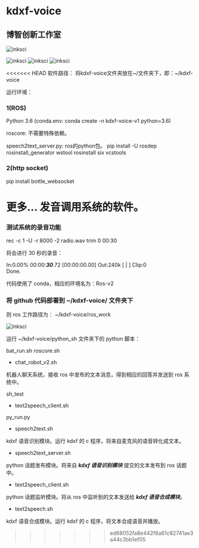 # kdxf-voice

## 博智创新工作室

![inksci](https://github.com/inksci/xy_move_dqn/blob/master/assets/inksci-logo.png)

![inksci](https://github.com/inksci/kdxf-voice/blob/master/assets/ubuntu.png)
![inksci](https://github.com/inksci/kdxf-voice/blob/master/assets/kdxf.png)
![inksci](https://github.com/inksci/kdxf-voice/blob/master/assets/ros.png)


<<<<<<< HEAD
软件路径：
将kdxf-voice文件夹放在~/文件夹下，即：~/kdxf-voice

运行环境：

### 1(ROS)
Python 3.6
(conda.env: conda create -n kdxf-voice-v1 python=3.6)

roscore: 不需要特殊依赖。

speech2text_server.py: ros的python包。
pip install -U rosdep rosinstall_generator wstool rosinstall six vcstools

### 2(http socket)
pip install bottle_websocket


更多...
发音调用系统的软件。
=======
### 测试系统的录音功能
rec -c 1 -U -r 8000 -2 radio.wav trim 0 00:30

将会进行 30 秒的录音：

In:0.00% 00:00:***30***.72 [00:00:00.00] Out:240k  [      |      ]        Clip:0    
Done.

代码使用了 conda，相应的环境名为：Ros-v2

### 将 github 代码部署到 ~/kdxf-voice/ 文件夹下

则 ros 工作路径为：
~/kdxf-voice/ros_work

![inksci](https://github.com/inksci/kdxf-voice/blob/master/assets/kdxf-voice.png)

运行 ~/kdxf-voice/python_sh 文件夹下的 python 脚本：

bat_run.sh        roscore.sh             

- chat_robot_v2.sh 

机器人聊天系统，接收 ros 中发布的文本消息，得到相应的回答并发送到 ros 系统中。


sh_test                


- text2speech_client.sh




py_run.py         

- speech2text.sh

kdxf 语音识别模块。运行 kdxf 的 c 程序，将来自麦克风的语音转化成文本。


- speech2text_server.sh  

python 话题发布模块。将来自 ***kdxf 语音识别模块*** 提交的文本发布到 ros 话题中。


- text2speech_client.sh

python 话题监听模块。将从 ros 中监听到的文本发送给 ***kdxf 语音合成模块***。

- text2speech.sh

kdxf 语音合成模块。运行 kdxf 的 c 程序，将文本合成语音并播放。

>>>>>>> ed68052fa8e442f8a61c82741ae3a44c3bb1ef05
